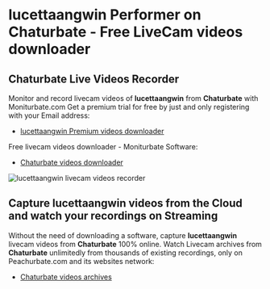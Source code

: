 # lucettaangwin Performer on Chaturbate - Free LiveCam videos downloader

## Chaturbate Live Videos Recorder

Monitor and record livecam videos of **lucettaangwin** from **Chaturbate** with Moniturbate.com
Get a premium trial for free by just and only registering with your Email address:
* [lucettaangwin Premium videos downloader](https://moniturbate.com/request-demo-licence-key.html)

Free livecam videos downloader - Moniturbate Software:
* [Chaturbate videos downloader](https://moniturbate.com/moniturbate-download-software.html)

![lucettaangwin livecam videos recorder](https://peachurnet.com/templates/moniturbate-software.png)


## Capture lucettaangwin videos from the Cloud and watch your recordings on Streaming

Without the need of downloading a software, capture **lucettaangwin** livecam videos from **Chaturbate** 100% online.
Watch Livecam archives from **Chaturbate** unlimitedly from thousands of existing recordings, only on Peachurbate.com and its websites network:
* [Chaturbate videos archives](https://peachurnet.com/)